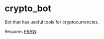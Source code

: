 # crypto_bot
Bot that has useful tools for cryptocurrencies.

Requires <a href="https://praw.readthedocs.org">PRAW</a>.
